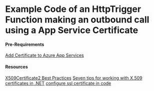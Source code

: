 # Example Code of an HttpTrigger Function making an outbound call using a App Service Certificate

#### Pre-Requirements
[Add Certificate to Azure App Services](https://learn.microsoft.com/en-us/azure/app-service/configure-ssl-certificate?tabs=apex%2Cportal)

#### Resources 
[X509Certificate2 Best Practices](https://github.com/projectkudu/kudu/wiki/Best-X509Certificate2-Practices#overview)
[Seven tips for working with X.509 certificates in .NET](https://paulstovell.com/x509certificate2/)
[configure ssl certificate in code](https://learn.microsoft.com/en-us/azure/app-service/configure-ssl-certificate-in-code#load-certificate-in-windows-apps)
